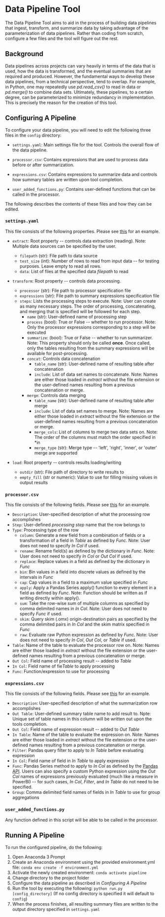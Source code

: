 # Data Pipeline Tool

The Data Pipeline Tool aims to aid in the process of building data pipelines that ingest, transform, and summarize data by taking advantage of the parameterization of data pipelines. Rather than coding from scratch, configure a few files and the tool will figure out the rest.

## Background

Data pipelines across projects can vary heavily in terms of the data that is used, how the data is transformed, and the eventual summaries that are required and produced. However, the fundamental ways to develop these data pipelines, from a technical perspective, tend to overlap. For example, in Python, one may repeatedly use *pd.read_csv()* to read in data or *pd.merge()* to combine data sets. Ultimately, these pipelines, to a certain degree, can be parameterized to minimize redundancy in implementation. This is precisely the reason for the creation of this tool.

## Configuring A Pipeline

To configure your data pipeline, you will need to edit the following three files in the `config` directory:

- `settings.yaml`: Main settings file for the tool. Controls the overall flow of the data pipeline.

- `processor.csv`: Contains expressions that are used to process data before or after summarization.

- `expressions.csv`: Contains expressions to summarize data and controls how summary tables are written upon tool completion.

- `user_added_functions.py`: Contains user-defined functions that can be called in the processor.

The following describes the contents of these files and how they can be edited.

### `settings.yaml`

This file consists of the following properties. Please see [this](config/settings.yaml) for an example.

- `extract`: Root property -- controls data extraction (reading). Note: Multiple data sources can be specified by the user.

  - `filepath` (str): File path to data source
  - `test_size` (int): Number of rows to read from input data -- for testing purposes. Leave empty to read all rows.
  - `data`: List of files at the specified data *filepath* to read

- `transform`: Root property -- controls data processing.
  - `processor` (str): File path to processor specification file
  - `expressions` (str):  File path to summary expressions specification file
  - `steps`: Lists the processing steps to execute. Note: User can create as many necessary steps. The order of processing, concatenating, and merging that is specified will be followed for each step.
    - `name` (str): User-defined name of processing step
    - `process` (bool): True or False -- whether to run processor. Note: Only the processor expressions corresponding to a step will be executed
    - `summarize`: (bool): True or False -- whether to run summarizer. Note: This property should only be called **once**. Once called, only the tables resulting from the summary expressions will be available for post-processing.
    - `concat`: Controls data concatenation
      - `table_name` (str): User-defined name of resulting table after concatenation
      - `include`: List of data set names to concatenate. Note: Names are either those loaded in *extract* without the file extension or the user-defined names resulting from a previous concatenation or merge.
    - `merge`: Controls data merging
      - `table_name` (str): User-defined name of resulting table after merge
      - `include`: List of data set names to merge. Note: Names are either those loaded in *extract* without the file extension or the user-defined names resulting from a previous concatenation or merge.
      - `merge_cols`: List of columns to merge two data sets on. Note: The order of the columns must match the order specified in *in
      - `merge_type` (str): Merge type -- 'left', 'right', 'inner', or 'outer' merge are supported

- `load`: Root property -- controls results loading/writing
  - `outdir` (str): File path of directory to write results to
  - `empty_fill` (str or numeric): Value to use for filling missing values in output results

### `processor.csv`

This file consists of the following fields. Please see [this](config/processor.csv) for an example.

- `Description`: User-specified description of what the processing row accomplishes
- `Step`: User-defined *processing step* name that the row belongs to
- `Type`: Processing type of the row
  - `column`: Generate a new field from a combination of fields or a transformation of a field in *Table* as defined by *Func*. Note: User does not need to specify *In Col* if used.
  - `rename`: Rename field(s) as defined by the dictionary in *Func*. Note: User does not need to specify *In Col* or *Out Col* if used.
  - `replace`: Replace values in a field as defined by the dictionary in *Func*
  - `bin`: Bin values in a field into discrete values as defined by the intervals in *Func*
  - `cap`: Cap values in a field to a maximum value specified in *Func*
  - `apply`: Apply a Pandas Series apply() function to every element in a field as defined by *Func*. Note: Function should be written as if writing directly within apply().
  - `sum`: Take the row-wise sum of multiple columns as specified by comma delimited names in *In Col*. Note: User does not need to specify *Func* if used.
  - `skim`: Query skim (.omx) origin-destination pairs as specified by the comma delimited pairs in *In Col* and the skim matrix specified in *Func*
  - `raw`: Evaluate raw Python expression as defined by *Func*. Note: User does not need to specify *In Col*, *Out Col*, or *Table* if used.
- `Table`: Name of the table to evaluate the processor row on. Note: Names are either those loaded in *extract* without the file extension or the user-defined names resulting from a previous concatenation or merge.
- `Out Col`: Field name of processing result -- added to *Table*
- `In Col`: Field name of fie*Table* to apply processing
- `Func`: Function/expression to use for processing

### `expressions.csv`

This file consists of the following fields. Please see [this](config/expressions.csv) for an example.

- `Description`: User-specified description of what the summarization row accomplishes
- `Out Table`: User-defined summary table name to add result to. Npte: Unique set of table names in this column will be written out upon the tools completion.
- `Out Col`: Field name of expression result -- added to *Out Table*
- `In Table`: Name of the table to evaluate the expression on. Note: Names are either those loaded in *extract* without the file extension or the user-defined names resulting from a previous concatenation or merge.
- `Filter`: Pandas query filter to apply to *In Table* before evaluating expression
- `In Col`: Field name of field in *In Table* to apply expression
- `Func`: Pandas Series method to apply to *In Col* as defined by the [Pandas API](https://pandas.pydata.org/docs/reference/api/pandas.Series.html). Users can also specify a custom Python expression using the *Out Col* names of expressions previously evaluated (much like a measure in PowerBI) -- for such cases, *In Col*, *Filter*, and *In Table* do not need to be specified.
- `Group`: Comma delimited field names of fields in *In Table* to use for group aggregations

### `user_added_functions.py`

Any function defined in this script will be able to be called in the processor.

## Running A Pipeline

To run the configured pipeline, do the following:

1. Open Anaconda 3 Prompt
2. Create an Anaconda environment using the provided environment.yml file: `conda env create -f environment.yml`
3. Activate the newly created environment: `conda activate pipeline`
4. Change directory to the project folder
5. Configure the data pipeline as described in *Configuring A Pipeline*
6. Run the tool by executing the following: `python run.py [config_directory]` (If no config directory is specified it will default to `config`)
7. When the process finishes, all resulting summary files are written to the output directory specified in `settings.yaml`
